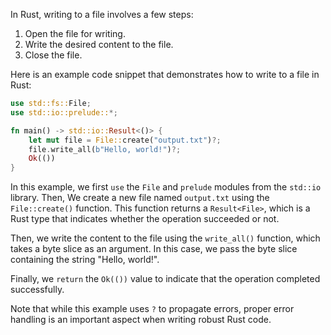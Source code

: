 In Rust, writing to a file involves a few steps:

1. Open the file for writing.
2. Write the desired content to the file.
3. Close the file.

Here is an example code snippet that demonstrates how to write to a file in Rust:

```rust
use std::fs::File;
use std::io::prelude::*;

fn main() -> std::io::Result<()> {
    let mut file = File::create("output.txt")?;
    file.write_all(b"Hello, world!")?;
    Ok(())
}
```

In this example, we first `use` the `File` and `prelude` modules from the `std::io` library. Then, We create a new file named `output.txt` using the `File::create()` function. This function returns a `Result<File>`, which is a Rust type that indicates whether the operation succeeded or not.

Then, we write the content to the file using the `write_all()` function, which takes a byte slice as an argument. In this case, we pass the byte slice containing the string "Hello, world!".

Finally, we `return` the `Ok(())` value to indicate that the operation completed successfully.

Note that while this example uses `?` to propagate errors, proper error handling is an important aspect when writing robust Rust code.